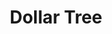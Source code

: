 ---
title: "Dollar Tree"
url: /middle-river/dollar-tree-carroll-island-road/
shop: variety store
---